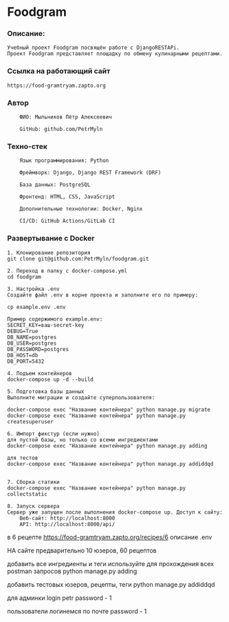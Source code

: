 # Foodgram

### Описание:

```
Учебный проект Foodgram посвящён работе с DjangoRESTAPi.
Проект Foodgram представляет площадку по обмену кулинарными рецептами.
```

### Ссылка на работающий сайт

```
https://food-gramtryam.zapto.org
```
### Автор
```
    ФИО: Мыльников Пётр Алексеевич

    GitHub: github.com/PetrMyln
```

### Техно-стек
```
    Язык программирования: Python

    Фреймворк: Django, Django REST Framework (DRF)

    База данных: PostgreSQL

    Фронтенд: HTML, CSS, JavaScript 

    Дополнительные технологии: Docker, Nginx

    CI/CD: GitHub Actions/GitLab CI
```

### Развертывание с Docker
```
1. Клонирование репозитория
git clone git@github.com:PetrMyln/foodgram.git

2. Переход в папку с docker-compose.yml
cd foodgram

3. Настройка .env
Создайте файл .env в корне проекта и заполните его по примеру:

cp example.env .env

Пример содержимого example.env:
SECRET_KEY=ваш-secret-key
DEBUG=True
DB_NAME=postgres
DB_USER=postgres
DB_PASSWORD=postgres
DB_HOST=db
DB_PORT=5432

4. Подъем контейнеров
docker-compose up -d --build

5. Подготовка базы данных
Выполните миграции и создайте суперпользователя:

docker-compose exec "Название контейнера" python manage.py migrate
docker-compose exec "Название контейнера" python manage.py createsuperuser

6. Импорт фикстур (если нужно)
для пустой базы, но только со всеми ингредиентами
docker-compose exec "Название контейнера" python manage.py adding

для тестов
docker-compose exec "Название контейнера" python manage.py addiddqd


7. Сборка статики
docker-compose exec "Название контейнера" python manage.py collectstatic

8. Запуск сервера
Сервер уже запущен после выполнения docker-compose up. Доступ к сайту:
    Веб-сайт: http://localhost:8000
    API: http://localhost:8000/api/

```


в 6 рецепте https://food-gramtryam.zapto.org/recipes/6
описание .env

НА сайте предварительно 10 юзеров, 60 рецептов


добавить все ингредиенты и теги используйте для прохождения всех postman запросов
python manage.py adding

добавить тестовых юзеров, рецепты, теги
python manage.py addiddqd

для админки
login petr 
password - 1

пользователи
логинемся по почте
password - 1
